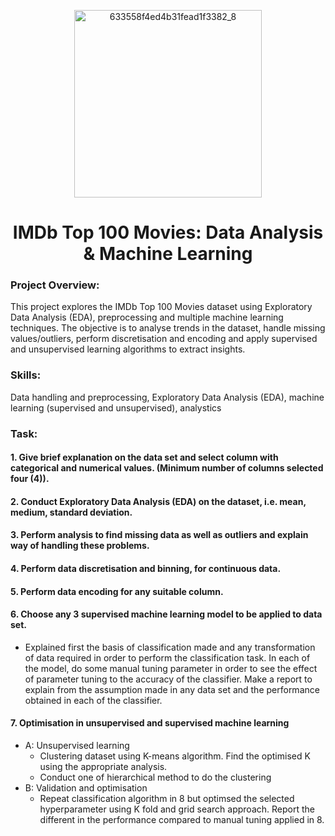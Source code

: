<p align="center">
<img width="300" alt="633558f4ed4b31fead1f3382_8" src="https://github.com/user-attachments/assets/243ee468-1f31-4acb-ae91-15efd0545191" />

<h1 align="center">IMDb Top 100 Movies: Data Analysis & Machine Learning</h1>

### Project Overview:
This project explores the IMDb Top 100 Movies dataset using Exploratory Data Analysis (EDA), preprocessing and multiple machine learning techniques. The objective is to analyse trends in the dataset, handle missing values/outliers, perform discretisation and encoding and apply supervised and unsupervised learning algorithms to extract insights.

### Skills:
Data handling and preprocessing, Exploratory Data Analysis (EDA), machine learning (supervised and unsupervised), analystics

### Task:

#### 1. Give brief explanation on the data set and select column with categorical and numerical values. (Minimum number of columns selected four (4)). 

#### 2. Conduct Exploratory Data Analysis (EDA) on the dataset, i.e. mean, medium, standard deviation. 

#### 3. Perform analysis to find missing data as well as outliers and explain way of handling these problems.

#### 4. Perform data discretisation and binning, for continuous data. 

#### 5. Perform data encoding for any suitable column.

#### 6. Choose any 3 supervised machine learning model to be applied to data set. 
- Explained first the basis of classification made and any transformation of data required in order to perform the classification task. In each of the model, do some manual tuning parameter in order to see the effect of parameter tuning to the accuracy of the classifier. Make a report to explain from the assumption made in any data set and the performance obtained in each of the classifier.

#### 7. Optimisation in unsupervised and supervised machine learning 
- A: Unsupervised learning
  - Clustering dataset using K-means algorithm. Find the optimised K using the appropriate analysis.
  - Conduct one of hierarchical method to do the clustering
- B: Validation and optimisation
  - Repeat classification algorithm in 8 but optimsed the selected hyperparameter using K fold and grid search approach. Report the different in the performance compared to manual tuning applied in 8.
